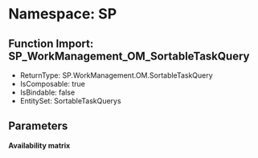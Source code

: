 # Namespace: SP

## Function Import: SP_WorkManagement_OM_SortableTaskQuery

- ReturnType: SP.WorkManagement.OM.SortableTaskQuery
- IsComposable: true
- IsBindable: false
- EntitySet: SortableTaskQuerys

## Parameters

**Availability matrix**

